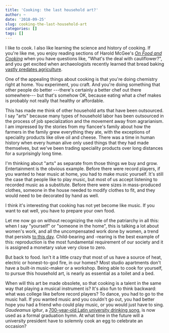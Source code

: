 ```yaml
---
title: 'Cooking: the last household art?'
author: ~
date: '2018-09-25'
slug: cooking-the-last-household-art
categories: []
tags: []
---
```


I like to cook. I also like learning the science and history of cooking. If you're like me, you enjoy reading sections of Harold McGee's [*On Food and Cooking*](https://en.wikipedia.org/wiki/On_Food_and_Cooking) when you have questions like, "What's the deal with cauliflower?", and you get excited when archaeologists recently learned that bread baking [vastly predates agriculture](http://www.sciencemag.org/news/2018/07/oven-was-used-make-bread-thousands-years-agriculture).

One of the appealing things about cooking is that you're doing chemistry right at home. You experiment, you craft. And you're doing something that other people do better ---there's certainly a better chef out there somewhere--- but that's somehow OK, because eating what a chef makes is probably not really that healthy or affordable.

This has made me think of other household arts that have been outsourced. I say "arts" because many types of household labor has been outsourced in the process of job specialization and the movement away from agrarianism. I am impressed by the stories from my fiancee's family about how the farmers in the family grew everything they ate, with the exceptions of speciality products like olive oil and cheese. There was a time in human history when every human alive only used things that they had made themselves, but we've been trading speciality products over long distances for a surprisingly long time.

I'm thinking about "arts" as separate from those things we buy and grow. Entertainment is the obvious example. Before there were record players, if you wanted to hear music at home, you had to make music yourself. It's still the case that people like to play music, but most of us accept listening to recorded music as a substitute. Before there were sizes in mass-produced clothes, someone in the house needed to modify clothes to fit, and they would need to be decorated by hand as well.

I think it's interesting that cooking has not yet become like music. If you want to eat well, you have to prepare your own food.

Let me now go on without recognizing the role of the patriarchy in all this: when I say "yourself" or "someone in the home", this is talking a lot about women's work, and all the uncompensated work done by women, a trend that persists [to this day](https://www.springer.com/gp/about-springer/media/research-news/all-english-research-news/household-chores--women-still-do-more-/15086994). Child-bearing and -rearing is the best example of this: reproduction is the most fundamental requirement of our society and it is assigned a monetary value very close to zero.

But back to food. Isn't it a little crazy that most of us have a source of heat, electric or honest-to-god fire, in our homes? Most studio apartments don't have a built-in music-maker or a workshop. Being able to cook for yourself, to pursue this household art, is nearly as essential as a toilet and a bed.

When will this art be made obsolete, so that cooking is a talent in the same way that playing a musical instrument is? It's also fun to think backward: what was college like before record players? To dance, you had to go to the music hall. If you wanted music and you couldn't go out, you had better hope you had a friend who could play music, or you would just have to sing. *Gaudeamus igitur*, a [700-year-old Latin university drinking song](https://en.wikipedia.org/wiki/Gaudeamus_igitur), is now used as a formal graduation hymn. At what time in the future will a university president have to solemnly cook an egg to celebrate an occasion?